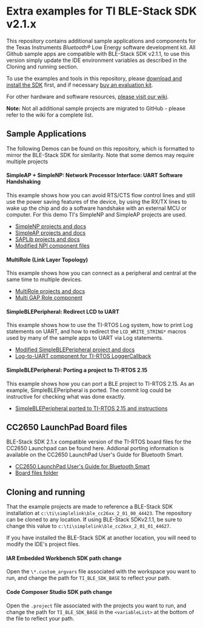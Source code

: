 Extra examples for TI BLE-Stack SDK v2.1.x
=========================================

This repository contains additional sample applications and components for the Texas Instruments *Bluetooth&reg;* Low Energy software development kit. All Github sample apps are compatible with BLE-Stack SDK v2.1.1, to use this version simply update the IDE environment variables as described in the Cloning and running section.

To use the examples and tools in this repository, please [download and install the SDK](http://www.ti.com/ble-stack) first, and if necessary [buy an evaluation kit](https://store.ti.com/Search.aspx?k=CC2650).

For other hardware and software resources, [please visit our wiki](http://www.ti.com/ble-wiki).

**Note:** Not all additional sample projects are migrated to GitHub - please refer to the wiki for a complete list.

## Sample Applications

The following Demos can be found on this repository, which is formatted to mirror the BLE-Stack SDK for similarity. Note that some demos may require multiple projects

#### SimpleAP + SimpleNP: Network Processor Interface: UART Software Handshaking
This example shows how you can avoid RTS/CTS flow control lines and still use the power saving features of the device, by using the RX/TX lines to wake up the chip and do a software handshake with an external MCU or computer. For this demo TI's SimpleNP and SimpleAP projects are used.
* [SimpleNP projects and docs](Projects/ble/simple_np_sw_handshaking)
* [SimpleAP projects and docs](Projects/ble/simple_ap_sw_handshaking)
* [SAPLib projects and docs](Projects/ble/sap_lib_sw_handshaking)
* [Modified NPI component files](Components/npi/unified)

#### MultiRole (Link Layer Topology)
This example shows how you can connect as a peripheral and central at the same time to multiple devices.
* [MultiRole projects and docs](Projects/ble/multi_role)
* [Multi GAP Role component](Projects/ble/Profiles/Roles/CC26xx)

#### SimpleBLEPeripheral: Redirect LCD to UART
This example shows how to use the TI-RTOS Log system, how to print Log statements on UART, and how to redirect the `LCD_WRITE_STRING*` macros used by many of the sample apps to UART via Log statements.
* [Modified SimpleBLEPeripheral project and docs](Projects/ble/simple_ble_peripheral_uartdisplay)
* [Log-to-UART component for TI-RTOS LoggerCallback](Components/uart_log)

#### SimpleBLEPeripheral: Porting a project to TI-RTOS 2.15
This example shows how you can port a BLE project to TI-RTOS 2.15. As an example, SimpleBLEPeripheral is ported. The commit log could be instructive for checking what was done exactly.
* [SimpleBLEPeripheral ported to TI-RTOS 2.15 and instructions](Projects/ble/simple_ble_peripheral_tirtos_2p15)

## CC2650 LaunchPad Board files
BLE-Stack SDK 2.1.x compatible version of the TI-RTOS board files for the CC2650 Launchpad can be found here. Addional porting information is available on the CC2650 LaunchPad User's Guide for Bluetooth Smart.
* [CC2650 LaunchPad User's Guide for Bluetooth Smart](http://processors.wiki.ti.com/index.php/CC2650_LaunchPad_User%27s_Guide_for_Bluetooth_Smart)
* [Board files folder](Util/tirtos_2_13_patches/ti/boards)

## Cloning and running
That the example projects are made to reference a BLE-Stack SDK installation at `c:\ti\simplelink\ble_cc26xx_2_01_00_44423`. The repository can be cloned to any location. If using BLE-Stack SDKv2.1.1, be sure to change this value to `c:\ti\simplelink\ble_cc26xx_2_01_01_44627`.

If you have installed the BLE-Stack SDK at another location, you will need to modify the IDE's project files.

#### IAR Embedded Workbench SDK path change
Open the `\*.custom_argvars` file associated with the workspace you want to run, and change the path for `TI_BLE_SDK_BASE` to reflect your path.

#### Code Composer Studio SDK path change
Open the `.project` file associated with the projects you want to run, and change the path for `TI_BLE_SDK_BASE` in the `<variableList>` at the bottom of the file to reflect your path.
